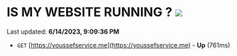 # IS MY WEBSITE RUNNING ? [![](https://img.shields.io/static/v1?label=Sponsor&message=%E2%9D%A4&logo=GitHub&color=%23fe8e86)](https://github.com/sponsors/<username>)

Last updated: **6/14/2023, 9:09:36 PM**

- `GET` [https://youssefservice.me](https://youssefservice.me) - **Up** (761ms)

